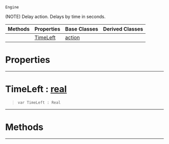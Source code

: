  `Engine`

(NOTE) Delay action. Delays by time in seconds.

|Methods|Properties|Base Classes|Derived Classes|
|---|---|---|---|
| |[ TimeLeft](https://github.com/PlasmaEngine/PlasmaDocs/tree/master/docs/C%2B%2B/code_reference/class_reference/actiondelay.markdown#timeleft-plasma-engine-doc)|[action](https://github.com/PlasmaEngine/PlasmaDocs/tree/master/docs/C%2B%2B/code_reference/class_reference/action.markdown)| |


 #  Properties


---  
 #  TimeLeft : [real](https://github.com/PlasmaEngine/PlasmaDocs/tree/master/docs/C%2B%2B/code_reference/lightning_base_types/real.markdown)

> 
> ``` lang=cpp, name=Lightning
> var TimeLeft : Real


---  
 #  Methods


---  
 

 